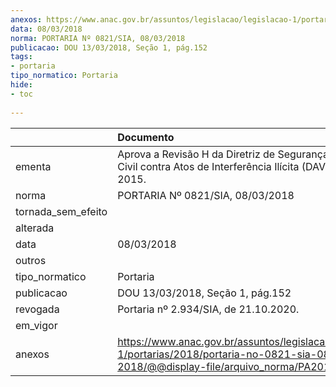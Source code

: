```yaml
---
anexos: https://www.anac.gov.br/assuntos/legislacao/legislacao-1/portarias/2018/portaria-no-0821-sia-08-03-2018/@@display-file/arquivo_norma/PA2018-0821.pdf
data: 08/03/2018
norma: PORTARIA Nº 0821/SIA, 08/03/2018
publicacao: DOU 13/03/2018, Seção 1, pág.152
tags:
- portaria
tipo_normatico: Portaria
hide: 
- toc 
 
---
```


|                    | Documento                                                                                                                                            |
|:-------------------|:-----------------------------------------------------------------------------------------------------------------------------------------------------|
| ementa             | Aprova a Revisão H da Diretriz de Segurança da Aviação Civil contra Atos de Interferência Ilícita (DAVSEC) nº 01-2015.                               |
| norma              | PORTARIA Nº 0821/SIA, 08/03/2018                                                                                                                     |
| tornada_sem_efeito |                                                                                                                                                      |
| alterada           |                                                                                                                                                      |
| data               | 08/03/2018                                                                                                                                           |
| outros             |                                                                                                                                                      |
| tipo_normatico     | Portaria                                                                                                                                             |
| publicacao         | DOU 13/03/2018, Seção 1, pág.152                                                                                                                     |
| revogada           | Portaria nº 2.934/SIA, de 21.10.2020.                                                                                                                |
| em_vigor           |                                                                                                                                                      |
| anexos             | https://www.anac.gov.br/assuntos/legislacao/legislacao-1/portarias/2018/portaria-no-0821-sia-08-03-2018/@@display-file/arquivo_norma/PA2018-0821.pdf |